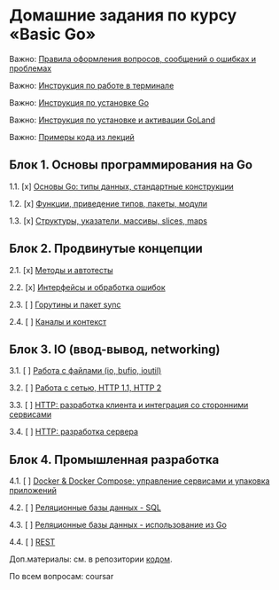 # Домашние задания по курсу «Basic Go»

Важно: [Правила оформления вопросов, сообщений о ошибках и проблемах](report-requirements.md)

Важно: [Инструкция по работе в терминале](terminal.md)

Важно: [Инструкция по установке Go](go-installation.md)

Важно: [Инструкция по установке и активации GoLand](goland-installation.md)

Важно: [Примеры кода из лекций](https://github.com/netology-code/bgo-code)

## Блок 1. Основы программирования на Go

1.1. [x] [Основы Go: типы данных, стандартные конструкции](01_std)

1.2. [x] [Функции, приведение типов, пакеты, модули](02_func)

1.3. [x] [Структуры, указатели, массивы, slices, maps](03_types)

## Блок 2. Продвинутые концепции

2.1. [x] [Методы и автотесты](04_methods)

2.2. [x] [Интерфейсы и обработка ошибок](errors)

2.3. [ ] [Горутины и пакет sync](goroutines)

2.4. [ ] [Каналы и контекст](channels)

## Блок 3. IO (ввод-вывод, networking)

3.1. [ ] [Работа с файлами (io, bufio, ioutil)](files)

3.2. [ ] [Работа с сетью, HTTP 1.1, HTTP 2](network)

3.3. [ ] [HTTP: разработка клиента и интеграция со сторонними сервисами](client)

3.4. [ ] [HTTP: разработка сервера](server)

## Блок 4. Промышленная разработка

4.1. [ ] [Docker & Docker Compose: управление сервисами и упаковка приложений](docker)

4.2. [ ] [Реляционные базы данных - SQL](sql)

4.3. [ ] [Реляционные базы данных - использование из Go](pgx)

4.4. [ ] [REST](rest)

Доп.материалы: см. в репозитории [кодом](https://github.com/netology-code/bgo-code).

По всем вопросам: coursar
